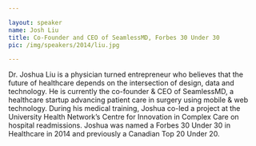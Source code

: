 ```yaml
---

layout: speaker
name: Josh Liu
title: Co-Founder and CEO of SeamlessMD, Forbes 30 Under 30
pic: /img/speakers/2014/liu.jpg

---
```


Dr. Joshua Liu is a physician turned entrepreneur who believes that the future of healthcare depends on the intersection of design, data and technology. He is currently the co-founder & CEO of SeamlessMD, a healthcare startup advancing patient care in surgery using mobile & web technology. During his medical training, Joshua co-led a project at the University Health Network’s Centre for Innovation in Complex Care on hospital readmissions. Joshua was named a Forbes 30 Under 30 in Healthcare in 2014 and previously a Canadian Top 20 Under 20.
